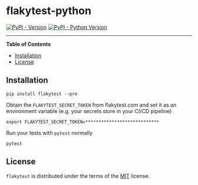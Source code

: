 # flakytest-python

[![PyPI - Version](https://img.shields.io/pypi/v/flakytest.svg)](https://pypi.org/project/flakytest)
[![PyPI - Python Version](https://img.shields.io/pypi/pyversions/flakytest.svg)](https://pypi.org/project/flakytest)

-----

**Table of Contents**

- [Installation](#installation)
- [License](#license)

## Installation

```console
pip install flakytest --pre
```

Obtain the `FLAKYTEST_SECRET_TOKEN` from flakytest.com and set it as an environment variable (e.g. your secrets store in your CI/CD pipeline)

```console
export FLAKYTEST_SECRET_TOKEN=****************************
```

Run your tests with `pytest` normally

```console
pytest
```

## License

`flakytest` is distributed under the terms of the [MIT](https://spdx.org/licenses/MIT.html) license.

